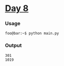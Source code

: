 # [Day 8](https://adventofcode.com/2024/day/8)
### Usage
```
foo@bar:~$ python main.py
```
### Output
```
301
1019
```